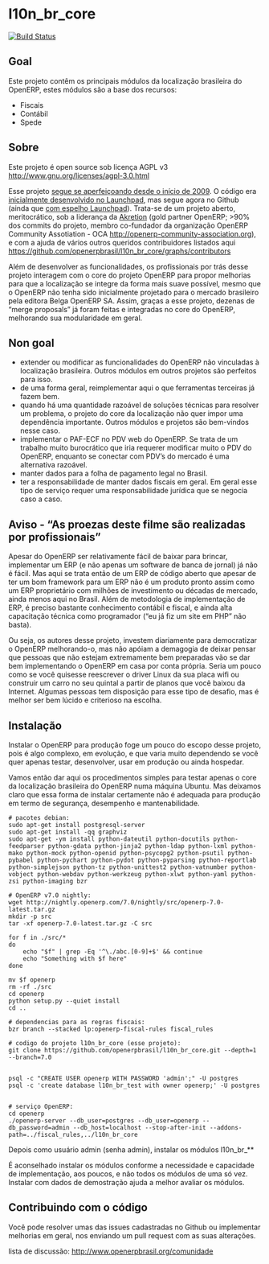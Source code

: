 l10n_br_core
============

[![Build Status](https://travis-ci.org/openerpbrasil/l10n_br_core.png?branch=7.0)](https://travis-ci.org/openerpbrasil/l10n_br_core)

Goal
----

Este projeto contêm os principais módulos da localização brasileira do OpenERP, estes módulos são a base dos recursos:

* Fiscais
* Contábil
* Spede

Sobre
-----

Este projeto é open source sob licença AGPL v3 http://www.gnu.org/licenses/agpl-3.0.html

Esse projeto [segue se aperfeiçoando desde o início de 2009](https://github.com/openerpbrasil/l10n_br_core/network). O código era [inicialmente desenvolvido no Launchpad](https://code.launchpad.net/openerp.pt-br-localiz), mas segue agora no Github (ainda que [com espelho Launchpad](https://code.launchpad.net/~openerp-brazil-core-team/openerp.pt-br-localiz/l10n_br_core-7.0)). Trata-se de um projeto aberto, meritocrático, sob a liderança da [Akretion](http://www.akretion.com/) (gold partner OpenERP; >90% dos commits do projeto, membro co-fundador da organização OpenERP Community Assotiation - OCA http://openerp-community-association.org), e com a ajuda de vários outros queridos contribuidores listados aqui https://github.com/openerpbrasil/l10n_br_core/graphs/contributors

Além de desenvolver as funcionalidades, os profissionais por trás desse projeto interagem com o core do projeto OpenERP para propor melhorias para que a localização se integre da forma mais suave possível, mesmo que o OpenERP não tenha sido inicialmente projetado para o mercado brasileiro pela editora Belga OpenERP SA. Assim, graças a esse projeto, dezenas de “merge proposals” já foram feitas e integradas no core do OpenERP, melhorando sua modularidade em geral.

Non goal
--------

* extender ou modificar as funcionalidades do OpenERP não vinculadas à localização brasileira. Outros módulos em outros projetos são perfeitos para isso.
* de uma forma geral, reimplementar aqui o que ferramentas terceiras já fazem bem.
* quando há uma quantidade razoável de soluções técnicas para resolver um problema, o projeto do core da localização não quer impor uma dependência importante. Outros módulos e projetos são bem-vindos nesse caso.
* implementar o PAF-ECF no PDV web do OpenERP. Se trata de um trabalho muito burocrático que iria requerer modificar muito o PDV do OpenERP, enquanto se conectar com PDV’s do mercado é uma alternativa razoável.
* manter dados para a folha de pagamento legal no Brasil.
* ter a responsabilidade de manter dados fiscais em geral. Em geral esse tipo de serviço requer uma responsabilidade jurídica que se negocia caso a caso.

Aviso - “As proezas deste filme são realizadas por profissionais”
-----------------------------------------------------------------

Apesar do OpenERP ser relativamente fácil de baixar para brincar, implementar um ERP (e não apenas um software de banca de jornal) já não é fácil. Mas aqui se trata então de um ERP de código aberto que apesar de ter um bom framework para um ERP não é um produto pronto assim como um ERP proprietário com milhões de investimento ou décadas de mercado, ainda menos aqui no Brasil. Além de metodologia de implementação de ERP, é preciso bastante conhecimento contábil e fiscal, e ainda alta capacitação técnica como programador (“eu já fiz um site em PHP” não basta).

Ou seja, os autores desse projeto, investem diariamente para democratizar o OpenERP melhorando-o, mas não apóiam a demagogia de deixar pensar que pessoas que não estejam extremamente bem preparadas vão se dar bem implementando o OpenERP em casa por conta própria. Seria um pouco como se você quisesse reescrever o driver Linux da sua placa wifi ou construir um carro no seu quintal a partir de planos que você baixou da Internet. Algumas pessoas tem disposição para esse tipo de desafio, mas é melhor ser bem lúcido e criterioso na escolha.

Instalação
----------

Instalar o OpenERP para produção foge um pouco do escopo desse projeto, pois é algo complexo, em evolução, e que varia muito dependendo se você quer apenas testar, desenvolver, usar em produção ou ainda hospedar.

Vamos então dar aqui os procedimentos simples para testar apenas o core da localização brasileira do OpenERP numa máquina Ubuntu. Mas deixamos claro que essa forma de instalar certamente não é adequada para produção em termo de segurança, desempenho e mantenabilidade.

```
# pacotes debian:
sudo apt-get install postgresql-server
sudo apt-get install -qq graphviz
sudo apt-get -ym install python-dateutil python-docutils python-feedparser python-gdata python-jinja2 python-ldap python-lxml python-mako python-mock python-openid python-psycopg2 python-psutil python-pybabel python-pychart python-pydot python-pyparsing python-reportlab python-simplejson python-tz python-unittest2 python-vatnumber python-vobject python-webdav python-werkzeug python-xlwt python-yaml python-zsi python-imaging bzr

# OpenERP v7.0 nightly:
wget http://nightly.openerp.com/7.0/nightly/src/openerp-7.0-latest.tar.gz
mkdir -p src
tar -xf openerp-7.0-latest.tar.gz -C src

for f in ./src/*
do
    echo "$f" | grep -Eq '^\./abc.[0-9]+$' && continue
    echo "Something with $f here"
done

mv $f openerp
rm -rf ./src
cd openerp
python setup.py --quiet install
cd ..

# dependencias para as regras fiscais:
bzr branch --stacked lp:openerp-fiscal-rules fiscal_rules

# codigo do projeto l10n_br_core (esse projeto):
git clone https://github.com/openerpbrasil/l10n_br_core.git --depth=1 --branch=7.0


psql -c "CREATE USER openerp WITH PASSWORD 'admin';" -U postgres
psql -c 'create database l10n_br_test with owner openerp;' -U postgres


# serviço OpenERP:
cd openerp
./openerp-server --db_user=postgres --db_user=openerp --db_password=admin --db_host=localhost --stop-after-init --addons-path=../fiscal_rules,../l10n_br_core
```

Depois como usuário admin (senha admin), instalar os módulos l10n_br_**

É aconselhado instalar os módulos conforme a necessidade e capacidade de implementação, aos poucos, e não todos os módulos de uma só vez. Instalar com dados de demostração ajuda a melhor avaliar os módulos.

Contribuindo com o código
-----------------------

Você pode resolver umas das issues cadastradas no Github ou implementar melhorias em geral, nos enviando um pull request com as suas alterações.

lista de discussão: http://www.openerpbrasil.org/comunidade

